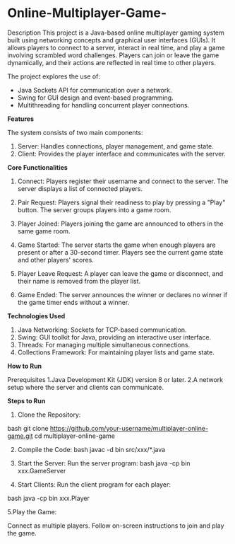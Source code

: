 # Online-Multiplayer-Game-

Description
This project is a Java-based online multiplayer gaming system built using networking concepts and graphical user interfaces (GUIs). It allows players to connect to a server, interact in real time, and play a game involving scrambled word challenges. Players can join or leave the game dynamically, and their actions are reflected in real time to other players.

The project explores the use of:

* Java Sockets API for communication over a network.
* Swing for GUI design and event-based programming.
* Multithreading for handling concurrent player connections.

**Features**

The system consists of two main components:

1. Server: Handles connections, player management, and game state.
2. Client: Provides the player interface and communicates with the server.

**Core Functionalities**
1. Connect:
Players register their username and connect to the server.
The server displays a list of connected players.

3. Pair Request:
Players signal their readiness to play by pressing a "Play" button.
The server groups players into a game room.

5. Player Joined:
Players joining the game are announced to others in the same game room.

7. Game Started:
The server starts the game when enough players are present or after a 30-second timer.
Players see the current game state and other players' scores.

9. Player Leave Request:
A player can leave the game or disconnect, and their name is removed from the player list.

11. Game Ended:
The server announces the winner or declares no winner if the game timer ends without a winner.

**Technologies Used**
1. Java Networking:
  Sockets for TCP-based communication.
2. Swing:
  GUI toolkit for Java, providing an interactive user interface.
3. Threads:
  For managing multiple simultaneous connections.
4. Collections Framework:
  For maintaining player lists and game state.

**How to Run**

Prerequisites
  1.Java Development Kit (JDK) version 8 or later.
  2.A network setup where the server and clients can communicate.

**Steps to Run**

1. Clone the Repository:

bash
git clone https://github.com/your-username/multiplayer-online-game.git
cd multiplayer-online-game

2. Compile the Code:
bash
javac -d bin src/xxx/*.java

3. Start the Server: Run the server program:
bash
java -cp bin xxx.GameServer

4. Start Clients: Run the client program for each player:

bash
java -cp bin xxx.Player

5.Play the Game:

Connect as multiple players.
Follow on-screen instructions to join and play the game.

